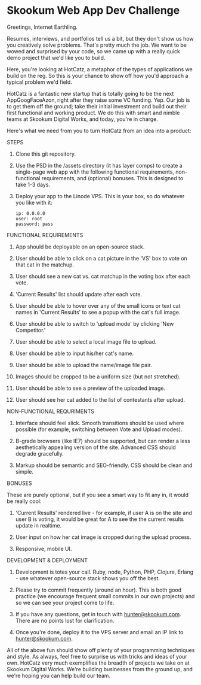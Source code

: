 Skookum Web App Dev Challenge
=============================

Greetings, Internet Earthling. 

Resumes, interviews, and portfolios tell us a bit, but they don't show us how you creatively solve problems. That's pretty much the job. We want to be wowed and surprised by your code, so we came up with a really quick demo project that we'd like you to build. 

Here, you're looking at HotCatz‚ a metaphor of the types of applications we build on the reg. So this is your chance to show off how you'd approach a typical problem we'd field. 

HotCatz is a fantastic new startup that is totally going to be the next AppGoogFaceAzon‚ right after they raise some VC funding. Yep. Our job is to get them off the ground; take their initial investment and build out their first functional and working product. We do this with smart and nimble teams at Skookum Digital Works, and today, you're in charge. 

Here's what we need from you to turn HotCatz from an idea into a product:


STEPS

1.	Clone this git repository.

2.	Use the PSD in the /assets directory (it has layer comps) to create a single-page web app with the following functional requirements, non-functional requirements, and (optional) bonuses. This is designed to take 1-3 days.

3. 	Deploy your app to the Linode VPS. This is your box, so do whatever you like with it:

		ip: 0.0.0.0
		user: root
		password: pass


FUNCTIONAL REQUIREMENTS

1.  App should be deployable on an open-source stack. 

2.	User should be able to click on a cat picture in the 'VS' box to vote on that cat in the matchup. 

3.	User should see a new cat vs. cat matchup in the voting box after each vote. 

4.	'Current Results' list should update after each vote. 

5.	User should be able to hover over any of the small icons or text cat names in 'Current Results' to see a popup with the cat's full image. 

6.	User should be able to switch to 'upload mode' by clicking 'New Competitor.'

7.	User should be able to select a local image file to upload. 

8.	User should be able to input his/her cat's name. 

9.	User should be able to upload the name/image file pair. 

10. Images should be cropped to be a uniform size (but not stretched). 

11. User should be able to see a preview of the uploaded image. 

12. User should see her cat added to the list of contestants after upload.


NON-FUNCTIONAL REQURIMENTS

1.	Interface should feel slick. Smooth transitions should be used where possible (for example, switching between Vote and Upload modes). 

2.	B-grade browsers (like IE7) should be supported, but can render a less aesthetically appealing version of the site. Advanced CSS should degrade gracefully.

3.  Markup should be semantic and SEO-friendly. CSS should be clean and simple.


BONUSES

These are purely optional, but if you see a smart way to fit any in, it would be really cool:

1.	'Current Results' rendered live - for example, if user A is on the site and user B is voting, it would be great for A to see the the current results update in realtime. 

2.	User input on how her cat image is cropped during the upload process.

3.  Responsive, mobile UI.


DEVELOPMENT & DEPLOYMENT

1.	Development is totes your call. Ruby, node, Python, PHP, Clojure, Erlang - use whatever open-source stack shows you off the best.

2.  Please try to commit frequently (around an hour). This is both good practice (we encourage frequent small commits in our own projects) and so we can see your project come to life.

3.  If you have any questions, get in touch with hunter@skookum.com. There are no points lost for clarification.

4.	Once you're done, deploy it to the VPS server and email an IP link to hunter@skookum.com.



All of the above fun should show off plenty of your programming techniques and style. As always, feel free to surprise us with tricks and ideas of your own. HotCatz very much exemplifies the breadth of projects we take on at Skookum Digital Works. We're building businesses from the ground up, and we're hoping you can help build our team. 



